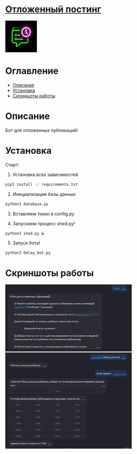 # [Отложенный постинг](https://icq.im/DelayBot)

<a href="https://icq.im/DelayBot"><img src="https://github.com/ICQ-BOTS/delay_bot/blob/main/delay.png" width="100" height="100"></a>

# Оглавление 
 - [Описание](https://github.com/ICQ-BOTS/delay_bot#описание)
 - [Установка](https://github.com/ICQ-BOTS/delay_bot#установка)
 - [Скриншоты работы](https://github.com/ICQ-BOTS/delay_bot#скриншоты-работы)

# Описание
Бот для отложенных публикаций!

# Установка

Старт:
1. Установка всех зависимостей 
```bash
pip3 install -r requirements.txt
```

2. Инициализация базы данных
```bash
python3 database.py
```

3. Вставляем токен в config.py

4. Запускаем процесс shed.py!
```bash
python3 shed.py &
```

5. Запуск бота!
```bash
python3 delay_bot.py
```
 
# Скриншоты работы
<img src="https://github.com/ICQ-BOTS/delay_bot/blob/main/img/1.png" width="400">
<img src="https://github.com/ICQ-BOTS/delay_bot/blob/main/img/2.png" width="400">